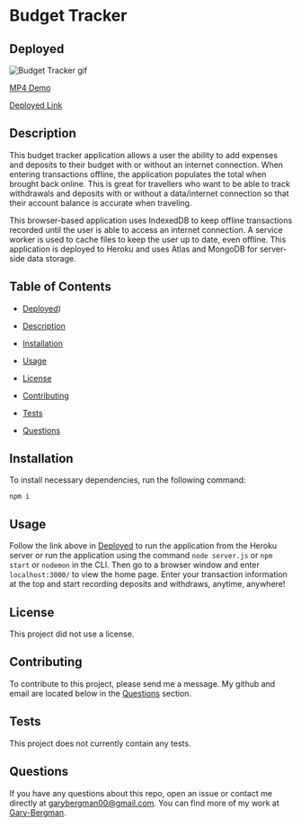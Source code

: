 # Budget Tracker
  

  ## Deployed

  ![Budget Tracker gif](public/assets/images/budgetTracker.gif)

  
  [MP4 Demo](https://drive.google.com/file/d/12WnwDUCRso5Ma4nlBnm_MbuxISpxqxON/view?usp=sharing)


  [Deployed Link](https://budget-tracker-great.herokuapp.com/)
  
  ## Description

  This budget tracker application allows a user the ability to add expenses and deposits to their budget with or without an internet connection. When entering transactions offline, the application populates the total when brought back online. This is great for travellers who want to be able to track withdrawals and deposits with or without a data/internet connection so that their account balance is accurate when traveling.

  This browser-based application uses IndexedDB to keep offline transactions recorded until the user is able to access an internet connection. A service worker is used to cache files to keep the user up to date, even offline. This application is deployed to Heroku and uses Atlas and MongoDB for server-side data storage.

  ## Table of Contents

  *  [Deployed](#Deployed))

  *  [Description](#Description)

  *  [Installation](#Installation)

  *  [Usage](#Usage)
  
  *  [License](#License)

  *  [Contributing](#Contributing)

  *  [Tests](#Tests)

  *  [Questions](#Questions)
  

  ## Installation

  To install necessary dependencies, run the following command:

 
    npm i


  ## Usage

  Follow the link above in [Deployed](#Deployed) to run the application from the Heroku server or run the application using the command `node server.js` or `npm start` or `nodemon` in the CLI. Then go to a browser window and enter `localhost:3000/` to view the home page. Enter your transaction information at the top and start recording deposits and withdraws, anytime, anywhere!

  ## License
  
  This project did not use a license.

  ## Contributing

  To contribute to this project, please send me a message. My github and email are located below in the [Questions](#Questions) section.

  ## Tests

  This project does not currently contain any tests.

  ## Questions

  If you have any questions about this repo, open an issue or contact me directly at [garybergman00@gmail.com](mailto:garybergman00). You can find more of my work at [Gary-Bergman](https://github.com/Gary-Bergman).
  